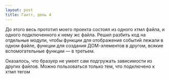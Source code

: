 ```yaml
---
layout: post
title: Гантт, день 4
---
```



До этого весь прототип моего проекта состоял из одного хтмл файла, и одного подключенного к нему жс файла. Решил разбить код на отдельные модули, чтобы функции для отображения событий лежали в одном файле, функции для создания ДОМ-элементов в другом, всякие вспомогательные функции — в третьем.

Оказалось, что бразуер не умеет сам подгружать зависимости из других файлов. Можно пользоваться только тем, что подключено к хтмл тегом <script>.

Поэтому если хочешь при разработке пользоваться импортами, то придется использовать сборщик модулей. Это такая программа, которая получив джавскрипт-файл, проходит по всем его зависимостям и собирает все содержимое в один файл. Его в итоге и подключаешь к странице.

Чтобы не заморачиватся с выбором конкретного сборщика, взял себе первый попавшийся — вебпак. Разобраться с его настройкой помогла [статья на хабре](https://habrahabr.ru/company/mailru/blog/340922/).